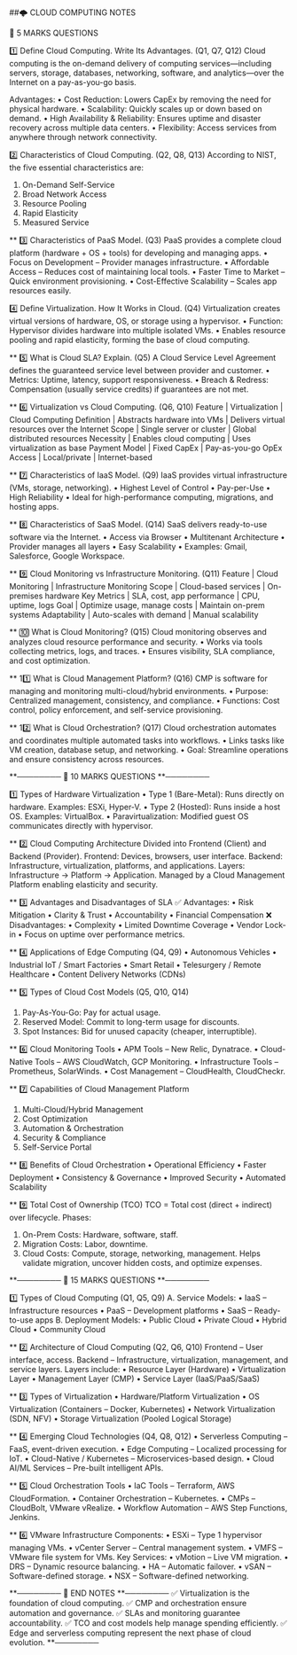 
 ##🌩️ CLOUD COMPUTING NOTES


📘 5 MARKS QUESTIONS


1️⃣ Define Cloud Computing. Write Its Advantages. (Q1, Q7, Q12)
Cloud computing is the on-demand delivery of computing services—including servers, storage, databases, networking, software, and analytics—over the Internet on a pay-as-you-go basis.

Advantages:
• Cost Reduction: Lowers CapEx by removing the need for physical hardware.
• Scalability: Quickly scales up or down based on demand.
• High Availability & Reliability: Ensures uptime and disaster recovery across multiple data centers.
• Flexibility: Access services from anywhere through network connectivity.


2️⃣ Characteristics of Cloud Computing. (Q2, Q8, Q13)
According to NIST, the five essential characteristics are:
1. On-Demand Self-Service
2. Broad Network Access
3. Resource Pooling
4. Rapid Elasticity
5. Measured Service

**
3️⃣ Characteristics of PaaS Model. (Q3)
PaaS provides a complete cloud platform (hardware + OS + tools) for developing and managing apps.
• Focus on Development – Provider manages infrastructure.
• Affordable Access – Reduces cost of maintaining local tools.
• Faster Time to Market – Quick environment provisioning.
• Cost-Effective Scalability – Scales app resources easily.


4️⃣ Define Virtualization. How It Works in Cloud. (Q4)
Virtualization creates virtual versions of hardware, OS, or storage using a hypervisor.
• Function: Hypervisor divides hardware into multiple isolated VMs.
• Enables resource pooling and rapid elasticity, forming the base of cloud computing.

**
5️⃣ What is Cloud SLA? Explain. (Q5)
A Cloud Service Level Agreement defines the guaranteed service level between provider and customer.
• Metrics: Uptime, latency, support responsiveness.
• Breach & Redress: Compensation (usually service credits) if guarantees are not met.

**
6️⃣ Virtualization vs Cloud Computing. (Q6, Q10)
Feature | Virtualization | Cloud Computing
Definition | Abstracts hardware into VMs | Delivers virtual resources over the Internet
Scope | Single server or cluster | Global distributed resources
Necessity | Enables cloud computing | Uses virtualization as base
Payment Model | Fixed CapEx | Pay-as-you-go OpEx
Access | Local/private | Internet-based

**
7️⃣ Characteristics of IaaS Model. (Q9)
IaaS provides virtual infrastructure (VMs, storage, networking).
• Highest Level of Control
• Pay-per-Use
• High Reliability
• Ideal for high-performance computing, migrations, and hosting apps.

**
8️⃣ Characteristics of SaaS Model. (Q14)
SaaS delivers ready-to-use software via the Internet.
• Access via Browser
• Multitenant Architecture
• Provider manages all layers
• Easy Scalability
• Examples: Gmail, Salesforce, Google Workspace.

**
9️⃣ Cloud Monitoring vs Infrastructure Monitoring. (Q11)
Feature | Cloud Monitoring | Infrastructure Monitoring
Scope | Cloud-based services | On-premises hardware
Key Metrics | SLA, cost, app performance | CPU, uptime, logs
Goal | Optimize usage, manage costs | Maintain on-prem systems
Adaptability | Auto-scales with demand | Manual scalability

**
🔟 What is Cloud Monitoring? (Q15)
Cloud monitoring observes and analyzes cloud resource performance and security.
• Works via tools collecting metrics, logs, and traces.
• Ensures visibility, SLA compliance, and cost optimization.

**
11️⃣ What is Cloud Management Platform? (Q16)
CMP is software for managing and monitoring multi-cloud/hybrid environments.
• Purpose: Centralized management, consistency, and compliance.
• Functions: Cost control, policy enforcement, and self-service provisioning.

**
12️⃣ What is Cloud Orchestration? (Q17)
Cloud orchestration automates and coordinates multiple automated tasks into workflows.
• Links tasks like VM creation, database setup, and networking.
• Goal: Streamline operations and ensure consistency across resources.

**────────
📗 10 MARKS QUESTIONS
**────────

1️⃣ Types of Hardware Virtualization
• Type 1 (Bare-Metal): Runs directly on hardware. Examples: ESXi, Hyper-V.
• Type 2 (Hosted): Runs inside a host OS. Examples: VirtualBox.
• Paravirtualization: Modified guest OS communicates directly with hypervisor.

**
2️⃣ Cloud Computing Architecture
Divided into Frontend (Client) and Backend (Provider).
Frontend: Devices, browsers, user interface.
Backend: Infrastructure, virtualization, platforms, and applications.
Layers: Infrastructure → Platform → Application.
Managed by a Cloud Management Platform enabling elasticity and security.

**
3️⃣ Advantages and Disadvantages of SLA
✅ Advantages:
• Risk Mitigation
• Clarity & Trust
• Accountability
• Financial Compensation
❌ Disadvantages:
• Complexity
• Limited Downtime Coverage
• Vendor Lock-in
• Focus on uptime over performance metrics.

**
4️⃣ Applications of Edge Computing (Q4, Q9)
• Autonomous Vehicles
• Industrial IoT / Smart Factories
• Smart Retail
• Telesurgery / Remote Healthcare
• Content Delivery Networks (CDNs)

**
5️⃣ Types of Cloud Cost Models (Q5, Q10, Q14)
1. Pay-As-You-Go: Pay for actual usage.
2. Reserved Model: Commit to long-term usage for discounts.
3. Spot Instances: Bid for unused capacity (cheaper, interruptible).

**
6️⃣ Cloud Monitoring Tools
• APM Tools – New Relic, Dynatrace.
• Cloud-Native Tools – AWS CloudWatch, GCP Monitoring.
• Infrastructure Tools – Prometheus, SolarWinds.
• Cost Management – CloudHealth, CloudCheckr.

**
7️⃣ Capabilities of Cloud Management Platform
1. Multi-Cloud/Hybrid Management
2. Cost Optimization
3. Automation & Orchestration
4. Security & Compliance
5. Self-Service Portal

**
8️⃣ Benefits of Cloud Orchestration
• Operational Efficiency
• Faster Deployment
• Consistency & Governance
• Improved Security
• Automated Scalability

**
9️⃣ Total Cost of Ownership (TCO)
TCO = Total cost (direct + indirect) over lifecycle.
Phases:
1. On-Prem Costs: Hardware, software, staff.
2. Migration Costs: Labor, downtime.
3. Cloud Costs: Compute, storage, networking, management.
Helps validate migration, uncover hidden costs, and optimize expenses.

**────────
📙 15 MARKS QUESTIONS
**────────

1️⃣ Types of Cloud Computing (Q1, Q5, Q9)
A. Service Models:
• IaaS – Infrastructure resources
• PaaS – Development platforms
• SaaS – Ready-to-use apps
B. Deployment Models:
• Public Cloud
• Private Cloud
• Hybrid Cloud
• Community Cloud

**
2️⃣ Architecture of Cloud Computing (Q2, Q6, Q10)
Frontend – User interface, access.
Backend – Infrastructure, virtualization, management, and service layers.
Layers include:
• Resource Layer (Hardware)
• Virtualization Layer
• Management Layer (CMP)
• Service Layer (IaaS/PaaS/SaaS)

**
3️⃣ Types of Virtualization
• Hardware/Platform Virtualization
• OS Virtualization (Containers – Docker, Kubernetes)
• Network Virtualization (SDN, NFV)
• Storage Virtualization (Pooled Logical Storage)

**
4️⃣ Emerging Cloud Technologies (Q4, Q8, Q12)
• Serverless Computing – FaaS, event-driven execution.
• Edge Computing – Localized processing for IoT.
• Cloud-Native / Kubernetes – Microservices-based design.
• Cloud AI/ML Services – Pre-built intelligent APIs.

**
5️⃣ Cloud Orchestration Tools
• IaC Tools – Terraform, AWS CloudFormation.
• Container Orchestration – Kubernetes.
• CMPs – CloudBolt, VMware vRealize.
• Workflow Automation – AWS Step Functions, Jenkins.

**
6️⃣ VMware Infrastructure
Components:
• ESXi – Type 1 hypervisor managing VMs.
• vCenter Server – Central management system.
• VMFS – VMware file system for VMs.
Key Services:
• vMotion – Live VM migration.
• DRS – Dynamic resource balancing.
• HA – Automatic failover.
• vSAN – Software-defined storage.
• NSX – Software-defined networking.

**────────
📘 END NOTES
**────────
✅ Virtualization is the foundation of cloud computing.
✅ CMP and orchestration ensure automation and governance.
✅ SLAs and monitoring guarantee accountability.
✅ TCO and cost models help manage spending efficiently.
✅ Edge and serverless computing represent the next phase of cloud evolution.
**────────
